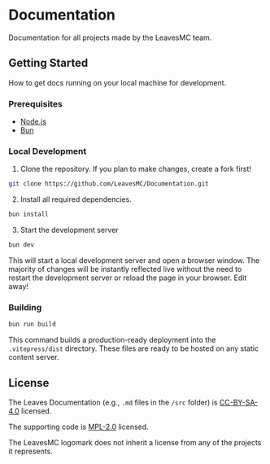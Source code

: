 # Documentation

Documentation for all projects made by the LeavesMC team.

## Getting Started

How to get docs running on your local machine for development.

### Prerequisites

- [Node.js](https://nodejs.org)
- [Bun](https://bun.sh)

### Local Development

1. Clone the repository. If you plan to make changes, create a fork first!

```bash
git clone https://github.com/LeavesMC/Documentation.git
```

2. Install all required dependencies.

```bash
bun install
```

3. Start the development server

```bash
bun dev
```

This will start a local development server and open a browser window. The majority of changes will be instantly reflected live without the need to restart the development server or reload the page in your browser. Edit away!

### Building

```bash
bun run build
```

This command builds a production-ready deployment into the `.vitepress/dist` directory. These files are ready to be hosted on any static content server.

## License

The Leaves Documentation (e.g., `.md` files in the `/src` folder) is [CC-BY-SA-4.0](https://github.com/LeavesMC/Documentation/blob/main/LICENSE-DOCS) licensed.

The supporting code is
[MPL-2.0](https://github.com/LeavesMC/Documentation/blob/main/LICENSE) licensed.

The LeavesMC logomark does not inherit a license from any of the projects it represents.
